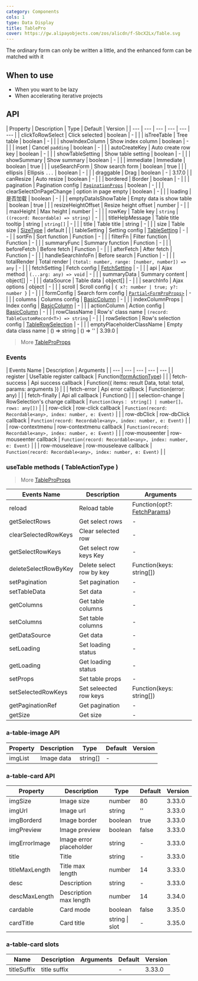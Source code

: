 ```yaml
---
category: Components
cols: 1
type: Data Display
title: TablePro
cover: https://gw.alipayobjects.com/zos/alicdn/f-SbcX2Lx/Table.svg
---
```


The ordinary form can only be written a little, and the enhanced form can be matched with it

## When to use

- When you want to be lazy
- When accelerating iterative projects

## API

| Property | Description | Type | Default | Version |
| --- | --- | --- | --- | --- | --- |
| clickToRowSelect | Click selected | boolean | - |  |
| isTreeTable | Tree table | boolean | - |  |
| showIndexColumn | Show index column | boolean | - |  |
| inset | Cancel `padding` | boolean | - |  |
| autoCreateKey | Auto create row key | boolean | - |  |
| showTableSetting | Show table setting | boolean | - |  |
| showSummary | Show summary | boolean | - |  |
| immediate | Immediate | boolean | true |  |
| useSearchForm | Show search form | boolean | true |  |
| ellipsis | Ellipsis `...` | boolean | - |  |
| draggable | Drag | boolean | - | 3.17.0 |
| canResize | Auto resize | boolean | - |  |
| bordered | Border | boolean | - |  |
| pagination | Pagination config | [`PaginationProps`](./src/types/pagination.ts#15) \| boolean | - |  |
| clearSelectOnPageChange | option in page empty | boolean | - |  |
| loading | 是否加载 | boolean | - |  |
| emptyDataIsShowTable | Empty data is show table | boolean | true |  |
| resizeHeightOffset | Resize height offset | number | - |  |
| maxHeight | Max height | number | - |  |
| rowKey | Table key | `string` | `((record: Recordable) => string)` | - |  |
| titleHelpMessage | Table title tooltip | string \| `string[]` | - |  |
| title | Table title | string | - |  |
| size | Table size | [SizeType](./src/types/table.ts#L94) | default |  |
| tableSetting | Setting config | [TableSetting](./src/types/table.ts#L143) | - | - |
| sortFn | Sort function | Function | - |  |
| filterFn | Filter function | Function | - |  |
| summaryFunc | Summary function | Function | - |  |
| beforeFetch | Before fetch | Function | - |  |
| afterFetch | After fetch | Function | - |  |
| handleSearchInfoFn | Before search | Function | - |  |
| totalRender | Total render | `(total: number, range: [number, number]) => any` | - |  |
| fetchSetting | Fetch config | [FetchSetting](./src/types/table.ts#L132) | - |  |
| api | Ajax method | `(...arg: any) => void` | - |  |
| summaryData | Summary content | object[] | - |  |
| dataSource | Table data | object[] | - |  |
| searchInfo | Ajax options | object | - |  |
| scroll | Scroll config | `{ x?: number | true; y?: number }` | - |  |
| formConfig | Search form config | [`Partial<FormProProps>`](../form-pro/src/props.ts) | - |  |
| columns | Columns config | [BasicColumn](./src/types/table.ts#414) | - |  |
| indexColumnProps | Index config | [BasicColumn](./src/types/table.ts#414) | - |  |
| actionColumn | Action config | [BasicColumn](./src/types/table.ts#414) | - |  |
| rowClassName | Row's' class name | `(record: TableCustomRecord<T>) => string` | - |  |
| rowSelection | Row's selection config | [TableRowSelection](./src/types/table.ts#21) | - |  |
| emptyPlaceholderClassName | Empty data class name | () => string | () => '' | 3.39.0 |

> More [TableProProps](./src/types/table.ts#414)

### Events

| Events Name | Description | Arguments |
| --- | --- | --- | --- | --- |
| register | UseTable register callback | Function([formActionType](https://github.com/fe6/water-pro/blob/next/components/form-pro/src/types/form.ts#L29)) |  |
| fetch-success | Api success callback | Function({ items: result Data, total: total, params: arguments }) |  |
| fetch-error | Api error callback | Function(error: any) |  |
| fetch-finally | Api all callback | Function() |  |
| selection-change | RowSelection's change callback | `Function(keys： string[] | number[]，rows: any[])` |  |
| row-click | row-click callback | `Function(record: Recordable<any>, index: number, e: Event)` |  |
| row-dbClick | row-dbClick callback | `Function(record: Recordable<any>, index: number, e: Event)` |  |
| row-contextmenu | row-contextmenu callback | `Function(record: Recordable<any>, index: number, e: Event)` |  |
| row-mouseenter | row-mouseenter callback | `Function(record: Recordable<any>, index: number, e: Event)` |  |
| row-mouseleave | row-mouseleave callback | `Function(record: Recordable<any>, index: number, e: Event)` |  |

### useTable methods ( TableActionType )

> More [TableProProps](./src/types/table.ts#102)

| Events Name | Description | Arguments |
| --- | --- | --- |
| reload | Reload table | Function(opt?: [FetchParams](./src/types/table.ts#79)) |
| getSelectRows | Get select rows | - |
| clearSelectedRowKeys | Clear selected row | - |
| getSelectRowKeys | Get select row keys Key | - |
| deleteSelectRowByKey | Delete select row by key | Function(keys: string[]) |
| setPagination | Set pagination | - |
| setTableData | Set data | - |
| getColumns | Get table columns | - |
| setColumns | Set table columns | - |
| getDataSource | Get data | - |
| setLoading | Set loading status | - |
| getLoading | Get loading status | - |
| setProps | Set table props | - |
| setSelectedRowKeys | Set seleected row keys | Function(keys: string[]) |
| getPaginationRef | Get pagination | - |
| getSize | Get size | - |

### a-table-image API

| Property | Description | Type     | Default | Version |
| -------- | ----------- | -------- | ------- | ------- |
| imgList  | Image data  | string[] | -       |         |

### a-table-card API

| Property       | Description             | Type           | Default | Version |
| -------------- | ----------------------- | -------------- | ------- | ------- |
| imgSize        | Image size              | number         | 80      | 3.33.0  |
| imgUrl         | Image url               | string         | ''      | 3.33.0  |
| imgBorderd     | Image border            | boolean        | true    | 3.33.0  |
| imgPreview     | Image preview           | boolean        | false   | 3.33.0  |
| imgErrorImage  | Image error placeholder | string         | -       | 3.33.0  |
| title          | Title                   | string         | -       | 3.33.0  |
| titleMaxLength | Title max length        | number         | 14      | 3.33.0  |
| desc           | Description             | string         | -       | 3.33.0  |
| descMaxLength  | Description max length  | number         | 14      | 3.34.0  |
| cardable       | Card mode               | boolean        | false   | 3.35.0  |
| cardTitle      | Card title              | string \| slot | -       | 3.35.0  |

### a-table-card slots

| Name        | Description  | Arguments | Default | Version |
| ----------- | ------------ | --------- | ------- | ------- |
| titleSuffix | title suffix |           | -       | 3.33.0  |

